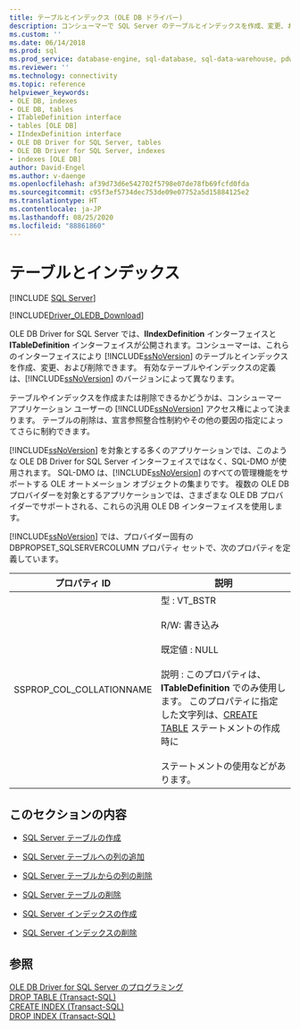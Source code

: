```yaml
---
title: テーブルとインデックス (OLE DB ドライバー)
description: コンシューマーで SQL Server のテーブルとインデックスを作成、変更、および削除するために使用できる OLE DB ドライバーの IIndexDefinition インターフェイスと ITableDefinition インターフェイスについて説明します。
ms.custom: ''
ms.date: 06/14/2018
ms.prod: sql
ms.prod_service: database-engine, sql-database, sql-data-warehouse, pdw
ms.reviewer: ''
ms.technology: connectivity
ms.topic: reference
helpviewer_keywords:
- OLE DB, indexes
- OLE DB, tables
- ITableDefinition interface
- tables [OLE DB]
- IIndexDefinition interface
- OLE DB Driver for SQL Server, tables
- OLE DB Driver for SQL Server, indexes
- indexes [OLE DB]
author: David-Engel
ms.author: v-daenge
ms.openlocfilehash: af39d73d6e542702f5798e07de78fb69fcfd0fda
ms.sourcegitcommit: c95f3ef5734dec753de09e07752a5d15884125e2
ms.translationtype: HT
ms.contentlocale: ja-JP
ms.lasthandoff: 08/25/2020
ms.locfileid: "88861860"
---
```

# <a name="tables-and-indexes"></a>テーブルとインデックス
[!INCLUDE [SQL Server](../../../includes/applies-to-version/sql-asdb-asdbmi-asa-pdw.md)]

[!INCLUDE[Driver_OLEDB_Download](../../../includes/driver_oledb_download.md)]

  OLE DB Driver for SQL Server では、**IIndexDefinition** インターフェイスと **ITableDefinition** インターフェイスが公開されます。コンシューマーは、これらのインターフェイスにより [!INCLUDE[ssNoVersion](../../../includes/ssnoversion-md.md)] のテーブルとインデックスを作成、変更、および削除できます。 有効なテーブルやインデックスの定義は、[!INCLUDE[ssNoVersion](../../../includes/ssnoversion-md.md)] のバージョンによって異なります。  
  
 テーブルやインデックスを作成または削除できるかどうかは、コンシューマー アプリケーション ユーザーの [!INCLUDE[ssNoVersion](../../../includes/ssnoversion-md.md)] アクセス権によって決まります。 テーブルの削除は、宣言参照整合性制約やその他の要因の指定によってさらに制約できます。  
  
 [!INCLUDE[ssNoVersion](../../../includes/ssnoversion-md.md)] を対象とする多くのアプリケーションでは、このような OLE DB Driver for SQL Server インターフェイスではなく、SQL-DMO が使用されます。 SQL-DMO は、[!INCLUDE[ssNoVersion](../../../includes/ssnoversion-md.md)] のすべての管理機能をサポートする OLE オートメーション オブジェクトの集まりです。 複数の OLE DB プロバイダーを対象とするアプリケーションでは、さまざまな OLE DB プロバイダーでサポートされる、これらの汎用 OLE DB インターフェイスを使用します。  
  
 [!INCLUDE[ssNoVersion](../../../includes/ssnoversion-md.md)] では、プロバイダー固有の DBPROPSET_SQLSERVERCOLUMN プロパティ セットで、次のプロパティを定義しています。  
  
|プロパティ ID|説明|  
|-----------------|-----------------|  
|SSPROP_COL_COLLATIONNAME|型 : VT_BSTR<br /><br /> R/W: 書き込み<br /><br /> 既定値 : NULL<br /><br /> 説明 : このプロパティは、**ITableDefinition** でのみ使用します。 このプロパティに指定した文字列は、[CREATE TABLE](../../../t-sql/statements/create-table-transact-sql.md) ステートメントの作成時に<br /><br /> ステートメントの使用などがあります。|  
  
## <a name="in-this-section"></a>このセクションの内容  
  
-   [SQL Server テーブルの作成](../../oledb/ole-db-tables-indexes/creating-sql-server-tables.md)  
  
-   [SQL Server テーブルへの列の追加](../../oledb/ole-db-tables-indexes/adding-a-column-to-a-sql-server-table.md)  
  
-   [SQL Server テーブルからの列の削除](../../oledb/ole-db-tables-indexes/removing-a-column-from-a-sql-server-table.md)  
  
-   [SQL Server テーブルの削除](../../oledb/ole-db-tables-indexes/dropping-a-sql-server-table.md)  
  
-   [SQL Server インデックスの作成](../../oledb/ole-db-tables-indexes/creating-sql-server-indexes.md)  
  
-   [SQL Server インデックスの削除](../../oledb/ole-db-tables-indexes/dropping-a-sql-server-index.md)  
  
## <a name="see-also"></a>参照  
 [OLE DB Driver for SQL Server のプログラミング](../../oledb/ole-db/oledb-driver-for-sql-server-programming.md)   
 [DROP TABLE &#40;Transact-SQL&#41;](../../../t-sql/statements/drop-table-transact-sql.md)   
 [CREATE INDEX &#40;Transact-SQL&#41;](../../../t-sql/statements/create-index-transact-sql.md)   
 [DROP INDEX &#40;Transact-SQL&#41;](../../../t-sql/statements/drop-index-transact-sql.md)  
  
  
